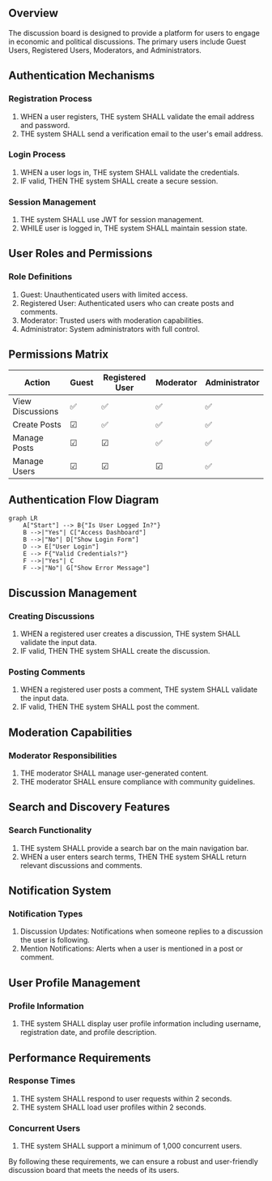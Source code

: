 ## Overview
The discussion board is designed to provide a platform for users to engage in economic and political discussions. The primary users include Guest Users, Registered Users, Moderators, and Administrators.

## Authentication Mechanisms
### Registration Process
1. WHEN a user registers, THE system SHALL validate the email address and password.
2. THE system SHALL send a verification email to the user's email address.

### Login Process
1. WHEN a user logs in, THE system SHALL validate the credentials.
2. IF valid, THEN THE system SHALL create a secure session.

### Session Management
1. THE system SHALL use JWT for session management.
2. WHILE user is logged in, THE system SHALL maintain session state.

## User Roles and Permissions
### Role Definitions
1. Guest: Unauthenticated users with limited access.
2. Registered User: Authenticated users who can create posts and comments.
3. Moderator: Trusted users with moderation capabilities.
4. Administrator: System administrators with full control.

## Permissions Matrix
| Action | Guest | Registered User | Moderator | Administrator |
| --- | --- | --- | --- | --- |
| View Discussions | ✅ | ✅ | ✅ | ✅ |
| Create Posts | ☑ | ✅ | ✅ | ✅ |
| Manage Posts | ☑ | ☑ | ✅ | ✅ |
| Manage Users | ☑ | ☑ | ☑ | ✅ |

## Authentication Flow Diagram
```mermaid
graph LR
    A["Start"] --> B{"Is User Logged In?"}
    B -->|"Yes"| C["Access Dashboard"]
    B -->|"No"| D["Show Login Form"]
    D --> E["User Login"]
    E --> F{"Valid Credentials?"}
    F -->|"Yes"| C
    F -->|"No"| G["Show Error Message"]
```

## Discussion Management
### Creating Discussions
1. WHEN a registered user creates a discussion, THE system SHALL validate the input data.
2. IF valid, THEN THE system SHALL create the discussion.

### Posting Comments
1. WHEN a registered user posts a comment, THE system SHALL validate the input data.
2. IF valid, THEN THE system SHALL post the comment.

## Moderation Capabilities
### Moderator Responsibilities
1. THE moderator SHALL manage user-generated content.
2. THE moderator SHALL ensure compliance with community guidelines.

## Search and Discovery Features
### Search Functionality
1. THE system SHALL provide a search bar on the main navigation bar.
2. WHEN a user enters search terms, THEN THE system SHALL return relevant discussions and comments.

## Notification System
### Notification Types
1. Discussion Updates: Notifications when someone replies to a discussion the user is following.
2. Mention Notifications: Alerts when a user is mentioned in a post or comment.

## User Profile Management
### Profile Information
1. THE system SHALL display user profile information including username, registration date, and profile description.

## Performance Requirements
### Response Times
1. THE system SHALL respond to user requests within 2 seconds.
2. THE system SHALL load user profiles within 2 seconds.

### Concurrent Users
1. THE system SHALL support a minimum of 1,000 concurrent users.

By following these requirements, we can ensure a robust and user-friendly discussion board that meets the needs of its users.